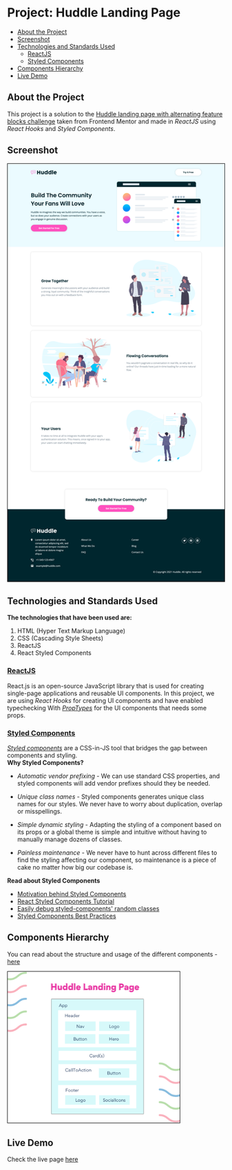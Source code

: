 <!-- omit in toc -->
# Project: Huddle Landing Page
- [About the Project](#about-the-project)
- [Screenshot](#screenshot)
- [Technologies and Standards Used](#technologies-and-standards-used)
  - [ReactJS](#reactjs)
  - [Styled Components](#styled-components)
- [Components Hierarchy](#components-hierarchy)
- [Live Demo](#live-demo)

## About the Project
This project is a solution to the [Huddle landing page with alternating feature blocks challenge](https://www.frontendmentor.io/challenges/huddle-landing-page-with-alternating-feature-blocks-5ca5f5981e82137ec91a5100) taken from Frontend Mentor and made in *ReactJS* using *React Hooks* and *Styled Components*.

## Screenshot
<img src='src/images/huddle-landing-page-screenshot.png' alt='screenshot' width='600px' style='border: 1px solid black'>

## Technologies and Standards Used
**The technologies that have been used are:**
1. HTML (Hyper Text Markup Language)
2. CSS (Cascading Style Sheets)
3. ReactJS
4. React Styled Components

### [ReactJS](https://img.shields.io/badge/React-20232A?style=for-the-badge&logo=react&logoColor=61DAFB)
React.js is an open-source JavaScript library that is used for creating single-page applications and reusable UI components. In this project, we are using *React Hooks* for creating UI components and have enabled typechecking With [*PropTypes*](https://reactjs.org/docs/typechecking-with-proptypes.html) for the UI components that needs some props.

### [Styled Components](https://img.shields.io/badge/styled--components-DB7093?style=for-the-badge&logo=styled-components&logoColor=white)
[*Styled components*](https://styled-components.com/) are a CSS-in-JS tool that bridges the gap between components and styling.  
**Why Styled Components?**  
- *Automatic vendor prefixing* - We can use standard CSS properties, and styled components will add vendor prefixes should they be needed.

- *Unique class names* - Styled components generates unique class names for our styles. We never have to worry about duplication, overlap or misspellings.

- *Simple dynamic styling* -  Adapting the styling of a component based on its props or a global theme is simple and intuitive without having to manually manage dozens of classes.

- *Painless maintenance* - We never have to hunt across different files to find the styling affecting our component, so maintenance is a piece of cake no matter how big our codebase is.

**Read about Styled Components**
- [Motivation behind Styled Components](https://styled-components.com/docs/basics#motivation)
- [React Styled Components Tutorial](https://www.robinwieruch.de/react-styled-components/)
- [Easily debug styled-components' random classes](https://www.daggala.com/easily-debug-styled-components-random-classes/)
- [Styled Components Best Practices](https://www.robinwieruch.de/styled-components/)

## Components Hierarchy
You can read about the structure and usage of the different components - [here](https://5hraddha.github.io/huddle-landing-page/../../../styleguide/index.html)  

<img src='src/images/huddle-landing-page.png' alt='react-components-hierarchy' width='400px' style='border: 1px solid black'>

## Live Demo
Check the live page [here](https://5hraddha.github.io/huddle-landing-page/)

